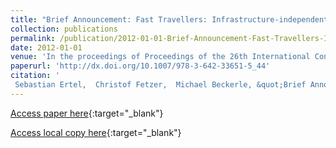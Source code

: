 ```yaml
---
title: "Brief Announcement: Fast Travellers: Infrastructure-independent Deadlock Resolution in Resource-restricted Distributed Systems"
collection: publications
permalink: /publication/2012-01-01-Brief-Announcement-Fast-Travellers-Infrastructure-independent-Deadlock-Resolution-in-Resource-restricted-Distributed-Systems
date: 2012-01-01
venue: 'In the proceedings of Proceedings of the 26th International Conference on Distributed Computing'
paperurl: 'http://dx.doi.org/10.1007/978-3-642-33651-5_44'
citation: '
 Sebastian Ertel,  Christof Fetzer,  Michael Beckerle, &quot;Brief Announcement: Fast Travellers: Infrastructure-independent Deadlock Resolution in Resource-restricted Distributed Systems.&quot; In the proceedings of Proceedings of the 26th International Conference on Distributed Computing, 2012.'
---
```

[Access paper here](http://dx.doi.org/10.1007/978-3-642-33651-5_44){:target="_blank"}

[Access local copy here](files/travellers_disc_2012.pdf){:target="_blank"}
